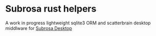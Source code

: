 # Subrosa rust helpers
A work in progress lightweight sqlite3 ORM and scatterbrain desktop middlware for [Subrosa Desktop](https://github.com/Scatterbrain-DTN/subrosa-desktop)